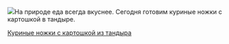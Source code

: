 <!--2025-06-25 00:05:01-->
<div class="yb">
  <div class="rss povarenok"><a href="https://www.povarenok.ru/recipes/show/182859/"><img src="https://www.povarenok.ru/data/cache/2025jun/24/28/3182522_68615-640x480.jpg"></a>На природе еда всегда вкуснее. Сегодня готовим куриные ножки с картошкой в тандыре. <p class="titl"><a href="https://www.povarenok.ru/recipes/show/182859/">Куриные ножки с картошкой из тандыра</a></p></div>
</div>
